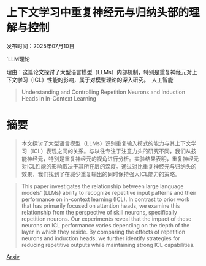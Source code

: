 # 上下文学习中重复神经元与归纳头部的理解与控制

发布时间：2025年07月10日

`LLM理论

理由：这篇论文探讨了大型语言模型（LLMs）内部机制，特别是重复神经元对上下文学习（ICL）性能的影响，属于对模型理论的深入研究。` `人工智能`

> Understanding and Controlling Repetition Neurons and Induction Heads in In-Context Learning

# 摘要

> 本文探讨了大型语言模型（LLMs）识别重复输入模式的能力与其上下文学习（ICL）表现之间的关系。与以往专注于注意力头的研究不同，我们从技能神经元，特别是重复神经元的视角进行分析。实验结果表明，重复神经元对ICL性能的影响取决于其所在层的深度。通过对比重复神经元与归纳头的效果，我们找到了在减少重复输出的同时保持强大ICL能力的策略。

> This paper investigates the relationship between large language models' (LLMs) ability to recognize repetitive input patterns and their performance on in-context learning (ICL). In contrast to prior work that has primarily focused on attention heads, we examine this relationship from the perspective of skill neurons, specifically repetition neurons. Our experiments reveal that the impact of these neurons on ICL performance varies depending on the depth of the layer in which they reside. By comparing the effects of repetition neurons and induction heads, we further identify strategies for reducing repetitive outputs while maintaining strong ICL capabilities.

[Arxiv](https://arxiv.org/abs/2507.07810)